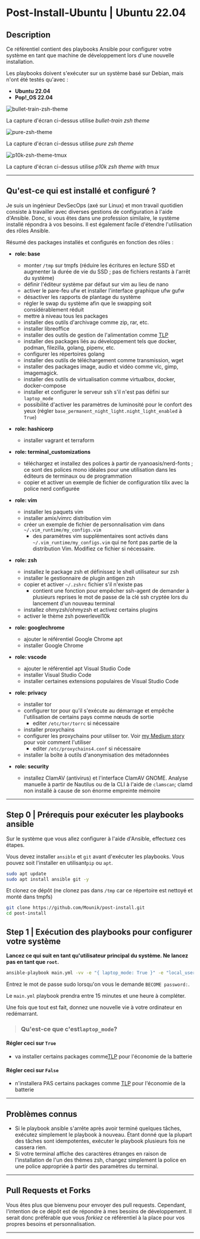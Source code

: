 # Post-Install-Ubuntu | Ubuntu 22.04

## Description

Ce référentiel contient des playbooks Ansible pour configurer votre système en tant que machine de développement lors d'une nouvelle installation.

Les playbooks doivent s'exécuter sur un système basé sur Debian, mais n'ont été testés qu'avec :
- **Ubuntu 22.04**
- **Pop!_OS 22.04**


![bullet-train-zsh-theme](.images/screenshot-bullet-train.png)

La capture d'écran ci-dessus utilise *bullet-train zsh theme*

![pure-zsh-theme](.images/screenshot-pure.png)

La capture d'écran ci-dessus utilise *pure zsh theme*

![p10k-zsh-theme-tmux](.images/screenshot-p10k-tmux.png)

La capture d'écran ci-dessus utilise *p10k zsh theme with tmux*

---

## Qu'est-ce qui est installé et configuré ?

Je suis un ingénieur DevSecOps (axé sur Linux) et mon travail quotidien consiste à travailler avec diverses gestions de configuration à l'aide d'Ansible. Donc, si vous êtes dans une profession similaire, le système installé répondra à vos besoins. Il est également facile d'étendre l'utilisation des rôles Ansible.

Résumé des packages installés et configurés en fonction des rôles :

- **role: base**
  - monter `/tmp` sur tmpfs (réduire les écritures en lecture SSD et augmenter la durée de vie du SSD ; pas de fichiers restants à l'arrêt du système)
  - définir l'éditeur système par défaut sur vim au lieu de nano
  - activer le pare-feu ufw et installer l'interface graphique ufw gufw
  - désactiver les rapports de plantage du système
  - régler le swap du système afin que le swapping soit considérablement réduit
  - mettre à niveau tous les packages
  - installer des outils d'archivage comme zip, rar, etc.
  - installer libreoffice
  - installer des outils de gestion de l'alimentation comme [TLP](https://github.com/linrunner/TLP)
  - installer des packages liés au développement tels que docker, podman, filezilla, golang, pipenv, etc.
  - configurer les répertoires golang
  - installer des outils de téléchargement comme transmission, wget
  - installer des packages image, audio et vidéo comme vlc, gimp, imagemagick.
  - installer des outils de virtualisation comme virtualbox, docker, docker-compose
  - installer et configurer le serveur ssh s'il n'est pas défini sur `laptop_mode`
  - possibilité d'activer les paramètres de luminosité pour le confort des yeux (régler `base_permanent_night_light.night_light_enabled` à `True`)

- **role: hashicorp**
  - installer vagrant et terraform
- **role: terminal_customizations**
  - téléchargez et installez des polices à partir de ryanoasis/nerd-fonts ; ce sont des polices mono idéales pour une utilisation dans les éditeurs de terminaux ou de programmation
  - copier et activer un exemple de fichier de configuration tilix avec la police nerd configurée
- **role: vim**
  - installer les paquets vim
  - installer amix/vimrc distribution vim
  - créer un exemple de fichier de personnalisation vim dans `~/.vim_runtime/my_configs.vim`
    - des paramètres vim supplémentaires sont activés dans `~/.vim_runtime/my_configs.vim` qui ne font pas partie de la distribution Vim. Modifiez ce fichier si nécessaire.
- **role: zsh**
  - installez le package zsh et définissez le shell utilisateur sur zsh
  - installer le gestionnaire de plugin antigen zsh
  - copier et activer `~/.zshrc` fichier s'il n'existe pas
    - contient une fonction pour empêcher ssh-agent de demander à plusieurs reprises le mot de passe de la clé ssh cryptée lors du lancement d'un nouveau terminal
  - installez ohmyzsh/ohmyzsh et activez certains plugins
  - activer le thème zsh powerlevel10k
- **role: googlechrome**
  - ajouter le référentiel Google Chrome apt
  - installer Google Chrome
- **role: vscode**
  - ajouter le référentiel apt Visual Studio Code
  - installer Visual Studio Code
  - installer certaines extensions populaires de Visual Studio Code
- **role: privacy**
  - installer tor
  - configurer tor pour qu'il s'exécute au démarrage et empêche l'utilisation de certains pays comme nœuds de sortie
    - editer `/etc/tor/torrc` si nécessaire
  - installer proxychains
  - configurer les proxychains pour utiliser tor. Voir [my Medium story](https://fazlearefin.medium.com/tunneling-traffic-over-tor-network-using-proxychains-34c77ec32c0f) pour voir comment l'utiliser
    - editer `/etc/proxychains4.conf` si nécessaire
  - installer la boîte à outils d'anonymisation des métadonnées
- **role: security**
  - installez ClamAV (antivirus) et l'interface ClamAV GNOME. Analyse manuelle à partir de Nautilus ou de la CLI à l'aide de `clamscan`; clamd non installé à cause de son énorme empreinte mémoire

---

## Step 0 | Prérequis pour exécuter les playbooks ansible

Sur le système que vous allez configurer à l'aide d'Ansible, effectuez ces étapes.

Vous devez installer `ansible` et `git` avant d'exécuter les playbooks. Vous pouvez soit l'installer en utilisant`pip` ou `apt`.

```bash
sudo apt update
sudo apt install ansible git -y
```

Et clonez ce dépôt (ne clonez pas dans `/tmp` car ce répertoire est nettoyé et monté dans tmpfs)

```bash
git clone https://github.com/Mounik/post-install.git
cd post-install
```

## Step 1 | Exécution des playbooks pour configurer votre système

**Lancez ce qui suit en tant qu'utilisateur principal du système. Ne lancez pas en tant que `root`.**

```bash
ansible-playbook main.yml -vv -e "{ laptop_mode: True }" -e "local_username=$(id -un)" -K
```

Entrez le mot de passe sudo lorsqu'on vous le demande `BECOME password:`.

Le `main.yml` playbook prendra entre 15 minutes et une heure à compléter.

Une fois que tout est fait, donnez une nouvelle vie à votre ordinateur en redémarrant.

> ### Qu'est-ce que c'est`laptop_mode`?

#### Régler ceci sur `True`

- va installer certains packages comme[TLP](https://github.com/linrunner/TLP) pour l'économie de la batterie

#### Régler ceci sur `False`

- n'installera PAS certains packages comme [TLP](https://github.com/linrunner/TLP) pour l'économie de la batterie

---

## Problèmes connus

- Si le playbook ansible s'arrête après avoir terminé quelques tâches, exécutez simplement le playbook à nouveau. Étant donné que la plupart des tâches sont idempotentes, exécuter le playbook plusieurs fois ne cassera rien.
- Si votre terminal affiche des caractères étranges en raison de l'installation de l'un des thèmes zsh, changez simplement la police en une police appropriée à partir des paramètres du terminal.

---

## Pull Requests et Forks

Vous êtes plus que bienvenu pour envoyer des pull requests. Cependant, l'intention de ce dépôt est de répondre à mes besoins de développement. Il serait donc préférable que vous *forkiez* ce référentiel à la place pour vos propres besoins et personnalisation.

---

